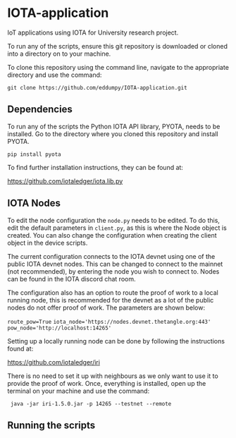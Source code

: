# IOTA-application

IoT applications using IOTA for University research project.

To run any of the scripts, ensure this git repository is downloaded or cloned into a directory on to your machine.

To clone this repository using the command line, navigate to the appropriate directory and use the command:

``git clone https://github.com/eddumpy/IOTA-application.git``

## Dependencies 

To run any of the scripts the Python IOTA API library, PYOTA, needs to be installed. Go to the directory where you cloned this repository and install PYOTA.

``pip install pyota``

To find further installation instructions, they can be found at:

https://github.com/iotaledger/iota.lib.py

## IOTA Nodes

To edit the node configuration the ``node.py`` needs to be edited. To do this, edit the default parameters in  ``client.py``, as this is where the Node object is created. You can also change the configuration when creating the client object in the device scripts.

The current configuration connects to the IOTA devnet using one of the public IOTA devnet nodes. This can be changed to connect to the mainnet (not recommended), by entering the node you wish to connect to. Nodes can be found in the IOTA discord chat room. 

The configuration also has an option to route the proof of work to a local running node, this is recommended for the devnet as a lot of the public nodes do not offer proof of work. The parameters are shown below:

``route_pow=True``
``iota_node='https://nodes.devnet.thetangle.org:443'``
``pow_node='http://localhost:14265'``

Setting up a locally running node can be done by following the instructions found at:

https://github.com/iotaledger/iri

There is no need to set it up with neighbours as we only want to use it to provide the proof of work. Once, everything is installed, open up the terminal on your machine and use the command:

`` java -jar iri-1.5.0.jar -p 14265 --testnet --remote``

## Running the scripts




